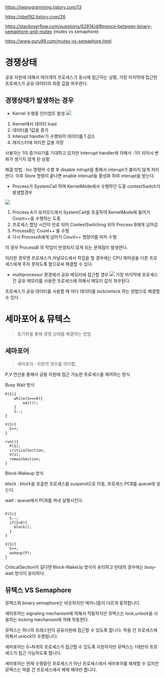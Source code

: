 https://jwprogramming.tistory.com/13

https://sbell92.tistory.com/26

https://stackoverflow.com/questions/62814/difference-between-binary-semaphore-and-mutex (mutex vs semaphore)

https://www.guru99.com/mutex-vs-semaphore.html

# 경쟁상태

공유 자원에 대해서 여러개의 프로세스가 동시에 접근하는 상황,
가장 마지막에 접근한 프로세스가 공유 데이터의 최종 값을 좌우한다.

## 경쟁상태가 발생하는 경우

- Kernel 수행중 인터럽트 발생
![](https://i.imgur.com/5XO3w0S.jpg)

1. Kernel에서 데이터 load
2. 데이터를 1값을 증가
3. Interupt handler가 수행되어 데이터를 1 감소
4. 레지스터에 처리한 값을 저장

사용자는 1이 증가되기를 기대하고 있지만 Interrupt handler에 의해서 -1이 되어서 변화가 생기지 않게 된 상황

해결 방법 : Inc 명령어 수행 후 disable intrupt을 통해서 interupt가 불리지 않게 처리한다. 이후 Store 명령이 끝나면 enable interupt을 활성화 하여 interupt을 받는다.


- Process가 SystemCall 하여 KernelMode에서 수행하던 도중 contextSwitch가 발생할경우

![](https://i.imgur.com/9bvyApv.jpg)

1. Process A가 유저모드에서 SystemCall을 호출하여 KernelMode에 들어가 Count++을 수행하는 도중
2. 프로세스 할당 시간이 만료 되어 ContextSwitching 되어 Process B에게 넘어감
3. ProcessB는 Count++ 울 수행
4. 다시 ProcessA에게 넘어가 Count++ 명령어를 마저 수행

이 경우 ProcessB 의 작업이 반영되지 않게 되는 문제점이 발생한다.

이러한 경우엔 프로세스가 커널모드에서 작업을 할 경우에는 CPU 제어권을 다른 프로세스에게 주지 못하도록 함으로써 해결할 수 있다.

- multiprocessor 환경에서 공유 메모리에 접근할 경우
![](https://i.imgur.com/b8lFlNa.jpg)
가장 마지막에 프로세스간 공유 메모리를 사용한 프로세스에 의해서 메모리 값이 좌우된다.

프로세스가 공유 데이터를 사용할 때 마다 데이터를 lock/unlock 하는 방법으로 해결할 수 있다.


# 세마포어 & 뮤텍스
> 동기화를 통해 경쟁 상태를 해결하는 방법

## 세마포어

> 세마포어 : 자원의 갯수를 의미함, 

P,V 연산을 통해서 공용 자원에 접근 가능한 프로세스를 제어하는 방식

Busy Wait 방식
```c=
P(S){
    while(S===0){
        wait();
    }
    S--;
}

V(S){
  S++;
}

run(){
  P(S);
  criticalSection;
  V(S);
  remainSection;
}
```

Block-Wakeup 방식

block : block을 호출한 프로세스를 suspend으로 이동,
프로세스 PCB를 queue에 넣는다.

wait : queue에서 PCB를 꺼내 실행시킨다.

```c=

P(S){
  S--;
  if(S<0){
    block();
  }
}

V(S){
  S++;
  wakeup(P);
}
```

CriticalSection이 길다면 Block-WakeUp 방식이 유리하고
반대의 경우에는 busy-wait 방식이 유리하다.

## 뮤텍스 VS Semaphore

뮤텍스와 binary semaphore는 비슷하지만 메카니즘이 다르게 동작합니다.

세마포어는 signaling mechanism에 의해서 작동하지만 
뮤텍스는 lock,unlock을 사용하는 locking mechanism에 의해 작동한다.

뮤텍스는 하나의 프레스만이 공유자원에 접근할 수 있도록 합니다. 
락을 건 프로세스에 의해서 unlock이 수행됩니다.

세마포어는 0~N개의 프로세스가 접근할 수 있도록 지원하지만 
뮤텍스는 1개만의 프로세스가 접근 가능하도록 합니다.

세마포어는 현재 수행중인 프로세스가 아닌 프로세스에서 세마포어를 해제할 수 있지만
뮤텍스는 락을 건 프로세스에서 해제 해야만 합니다.
